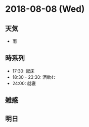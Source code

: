 # 2018-08-08 (Wed)

## 天気

- 雨

## 時系列

- 17:30: 起床
- 18:30 - 23:30: 酒飲む
- 24:00: 就寝

## 雑感



## 明日

